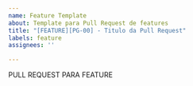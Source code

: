 ```yaml
---
name: Feature Template
about: Template para Pull Request de features
title: "[FEATURE][PG-00] - Titulo da Pull Request"
labels: feature
assignees: ''

---
```


PULL REQUEST PARA FEATURE
